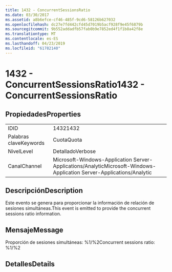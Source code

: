 ```yaml
---
title: 1432 - ConcurrentSessionsRatio
ms.date: 03/30/2017
ms.assetid: a8b6efce-cf46-485f-9cd6-58126b627032
ms.openlocfilehash: dc27e7fd442cfd45d7019b5acf928f9e45f6879b
ms.sourcegitcommit: 9b552addadfb57fab0b9e7852ed4f1f1b8a42f8e
ms.translationtype: MT
ms.contentlocale: es-ES
ms.lasthandoff: 04/23/2019
ms.locfileid: "61782140"
---
```

# <a name="1432---concurrentsessionsratio"></a><span data-ttu-id="36600-102">1432 - ConcurrentSessionsRatio</span><span class="sxs-lookup"><span data-stu-id="36600-102">1432 - ConcurrentSessionsRatio</span></span>
## <a name="properties"></a><span data-ttu-id="36600-103">Propiedades</span><span class="sxs-lookup"><span data-stu-id="36600-103">Properties</span></span>  
  
|||  
|-|-|  
|<span data-ttu-id="36600-104">ID</span><span class="sxs-lookup"><span data-stu-id="36600-104">ID</span></span>|<span data-ttu-id="36600-105">1432</span><span class="sxs-lookup"><span data-stu-id="36600-105">1432</span></span>|  
|<span data-ttu-id="36600-106">Palabras clave</span><span class="sxs-lookup"><span data-stu-id="36600-106">Keywords</span></span>|<span data-ttu-id="36600-107">Cuota</span><span class="sxs-lookup"><span data-stu-id="36600-107">Quota</span></span>|  
|<span data-ttu-id="36600-108">Nivel</span><span class="sxs-lookup"><span data-stu-id="36600-108">Level</span></span>|<span data-ttu-id="36600-109">Detallado</span><span class="sxs-lookup"><span data-stu-id="36600-109">Verbose</span></span>|  
|<span data-ttu-id="36600-110">Canal</span><span class="sxs-lookup"><span data-stu-id="36600-110">Channel</span></span>|<span data-ttu-id="36600-111">Microsoft-Windows-Application Server-Applications/Analytic</span><span class="sxs-lookup"><span data-stu-id="36600-111">Microsoft-Windows-Application Server-Applications/Analytic</span></span>|  
  
## <a name="description"></a><span data-ttu-id="36600-112">Descripción</span><span class="sxs-lookup"><span data-stu-id="36600-112">Description</span></span>  
 <span data-ttu-id="36600-113">Este evento se genera para proporcionar la información de relación de sesiones simultáneas.</span><span class="sxs-lookup"><span data-stu-id="36600-113">This event is emitted to provide the concurrent sessions ratio information.</span></span>  
  
## <a name="message"></a><span data-ttu-id="36600-114">Mensaje</span><span class="sxs-lookup"><span data-stu-id="36600-114">Message</span></span>  
 <span data-ttu-id="36600-115">Proporción de sesiones simultáneas: %1/%2</span><span class="sxs-lookup"><span data-stu-id="36600-115">Concurrent sessions ratio: %1/%2</span></span>  
  
## <a name="details"></a><span data-ttu-id="36600-116">Detalles</span><span class="sxs-lookup"><span data-stu-id="36600-116">Details</span></span>
